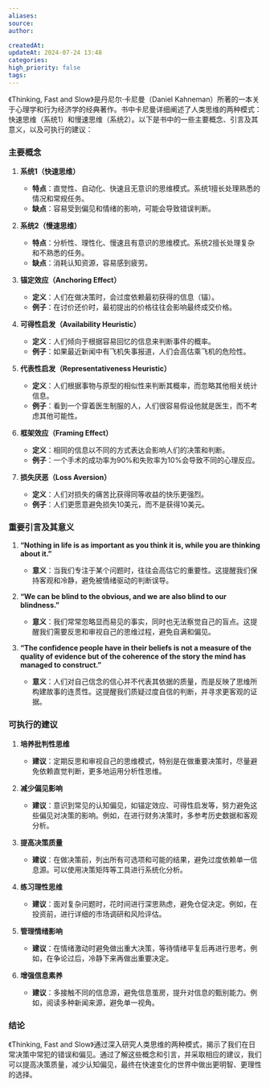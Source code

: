 ```yaml
---
aliases: 
source: 
author: 

createdAt: 
updateAt: 2024-07-24 13:48
categories: 
high_priority: false
tags:
---
```

《Thinking, Fast and Slow》是丹尼尔·卡尼曼（Daniel Kahneman）所著的一本关于心理学和行为经济学的经典著作。书中卡尼曼详细阐述了人类思维的两种模式：快速思维（系统1）和慢速思维（系统2）。以下是书中的一些主要概念、引言及其意义，以及可执行的建议：

### 主要概念

1. **系统1（快速思维）**
   - **特点**：直觉性、自动化、快速且无意识的思维模式。系统1擅长处理熟悉的情况和常规任务。
   - **缺点**：容易受到偏见和情绪的影响，可能会导致错误判断。

2. **系统2（慢速思维）**
   - **特点**：分析性、理性化、慢速且有意识的思维模式。系统2擅长处理复杂和不熟悉的任务。
   - **缺点**：消耗认知资源，容易感到疲劳。

3. **锚定效应（Anchoring Effect）**
   - **定义**：人们在做决策时，会过度依赖最初获得的信息（锚）。
   - **例子**：在讨价还价时，最初提出的价格往往会影响最终成交价格。

4. **可得性启发（Availability Heuristic）**
   - **定义**：人们倾向于根据容易回忆的信息来判断事件的概率。
   - **例子**：如果最近新闻中有飞机失事报道，人们会高估乘飞机的危险性。

5. **代表性启发（Representativeness Heuristic）**
   - **定义**：人们根据事物与原型的相似性来判断其概率，而忽略其他相关统计信息。
   - **例子**：看到一个穿着医生制服的人，人们很容易假设他就是医生，而不考虑其他可能性。

6. **框架效应（Framing Effect）**
   - **定义**：相同的信息以不同的方式表达会影响人们的决策和判断。
   - **例子**：一个手术的成功率为90%和失败率为10%会导致不同的心理反应。

7. **损失厌恶（Loss Aversion）**
   - **定义**：人们对损失的痛苦比获得同等收益的快乐更强烈。
   - **例子**：人们更愿意避免损失10美元，而不是获得10美元。

### 重要引言及其意义

1. **“Nothing in life is as important as you think it is, while you are thinking about it.”**
   - **意义**：当我们专注于某个问题时，往往会高估它的重要性。这提醒我们保持客观和冷静，避免被情绪驱动的判断误导。

2. **“We can be blind to the obvious, and we are also blind to our blindness.”**
   - **意义**：我们常常忽略显而易见的事实，同时也无法察觉自己的盲点。这提醒我们需要反思和审视自己的思维过程，避免自满和偏见。

3. **“The confidence people have in their beliefs is not a measure of the quality of evidence but of the coherence of the story the mind has managed to construct.”**
   - **意义**：人们对自己信念的信心并不代表其依据的质量，而是反映了思维所构建故事的连贯性。这提醒我们质疑过度自信的判断，并寻求更客观的证据。

### 可执行的建议

1. **培养批判性思维**
   - **建议**：定期反思和审视自己的思维模式，特别是在做重要决策时，尽量避免依赖直觉判断，更多地运用分析性思维。

2. **减少偏见影响**
   - **建议**：意识到常见的认知偏见，如锚定效应、可得性启发等，努力避免这些偏见对决策的影响。例如，在进行财务决策时，多参考历史数据和客观分析。

3. **提高决策质量**
   - **建议**：在做决策前，列出所有可选项和可能的结果，避免过度依赖单一信息源。可以使用决策矩阵等工具进行系统化分析。

4. **练习理性思维**
   - **建议**：面对复杂问题时，花时间进行深思熟虑，避免仓促决定。例如，在投资前，进行详细的市场调研和风险评估。

5. **管理情绪影响**
   - **建议**：在情绪激动时避免做出重大决策，等待情绪平复后再进行思考。例如，在争论过后，冷静下来再做出重要决定。

6. **增强信息素养**
   - **建议**：多接触不同的信息源，避免信息茧房，提升对信息的甄别能力。例如，阅读多种新闻来源，避免单一视角。

### 结论

《Thinking, Fast and Slow》通过深入研究人类思维的两种模式，揭示了我们在日常决策中常犯的错误和偏见。通过了解这些概念和引言，并采取相应的建议，我们可以提高决策质量，减少认知偏见，最终在快速变化的世界中做出更明智、更理性的选择。